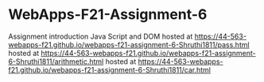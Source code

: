 # WebApps-F21-Assignment-6
Assignment introduction Java Script and DOM
hosted at https://44-563-webapps-f21.github.io/webapps-f21-assignment-6-Shruthi1811/pass.html
hosted at https://44-563-webapps-f21.github.io/webapps-f21-assignment-6-Shruthi1811/arithmetic.html
hosted at https://44-563-webapps-f21.github.io/webapps-f21-assignment-6-Shruthi1811/car.html
